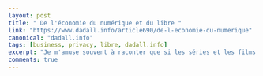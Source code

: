 ```yaml
---
layout: post
title: " De l'économie du numérique et du libre "
link: "https://www.dadall.info/article690/de-l-economie-du-numerique"
canonical: "dadall.info"
tags: [business, privacy, libre, dadall.info]
excerpt: "Je m'amuse souvent à raconter que si les séries et les films se ressemblent beaucoup, ce n'est pas uniquement parce que le temps passe et qu'on se lasse des vieilles ficelles, c'est aussi parce que les énormes investissements engagés dans ces productions culturelles sont basés sur des dossiers mettant en avant le respect d'un certain nombre de "bonnes pratiques" captant l'attention du plus gros panel possible de consommateurs ciblés."
comments: true
---
```

